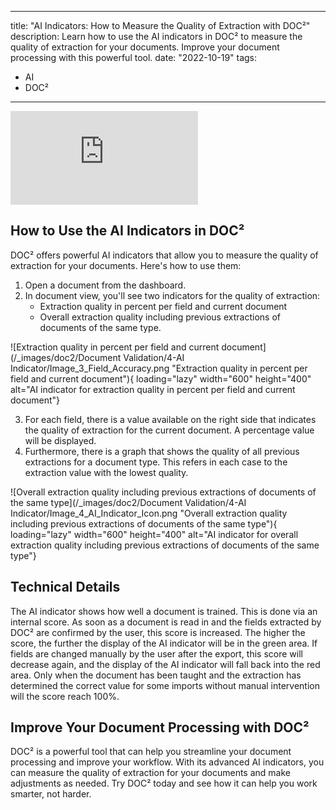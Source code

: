 
---
title: "AI Indicators: How to Measure the Quality of Extraction with DOC²"
description: Learn how to use the AI indicators in DOC² to measure the quality of extraction for your documents. Improve your document processing with this powerful tool.
date: "2022-10-19"
tags:
  - AI
  - DOC²
---

<div class='video-container'>
  <iframe src="https://www.youtube.com/embed/your-video-id" frameborder="0" allowfullscreen></iframe>
</div>

## How to Use the AI Indicators in DOC²

DOC² offers powerful AI indicators that allow you to measure the quality of extraction for your documents. Here's how to use them:

1. Open a document from the dashboard.
2. In document view, you'll see two indicators for the quality of extraction:
   - Extraction quality in percent per field and current document
   - Overall extraction quality including previous extractions of documents of the same type.

![Extraction quality in percent per field and current document](/_images/doc2/Document Validation/4-AI Indicator/Image_3_Field_Accuracy.png "Extraction quality in percent per field and current document"){ loading="lazy" width="600" height="400" alt="AI indicator for extraction quality in percent per field and current document"}

3. For each field, there is a value available on the right side that indicates the quality of extraction for the current document. A percentage value will be displayed.
4. Furthermore, there is a graph that shows the quality of all previous extractions for a document type. This refers in each case to the extraction value with the lowest quality.

![Overall extraction quality including previous extractions of documents of the same type](/_images/doc2/Document Validation/4-AI Indicator/Image_4_AI_Indicator_Icon.png "Overall extraction quality including previous extractions of documents of the same type"){ loading="lazy" width="600" height="400" alt="AI indicator for overall extraction quality including previous extractions of documents of the same type"}

## Technical Details

The AI indicator shows how well a document is trained. This is done via an internal score. As soon as a document is read in and the fields extracted by DOC² are confirmed by the user, this score is increased. The higher the score, the further the display of the AI indicator will be in the green area. If fields are changed manually by the user after the export, this score will decrease again, and the display of the AI indicator will fall back into the red area. Only when the document has been taught and the extraction has determined the correct value for some imports without manual intervention will the score reach 100%.

## Improve Your Document Processing with DOC²

DOC² is a powerful tool that can help you streamline your document processing and improve your workflow. With its advanced AI indicators, you can measure the quality of extraction for your documents and make adjustments as needed. Try DOC² today and see how it can help you work smarter, not harder. 
